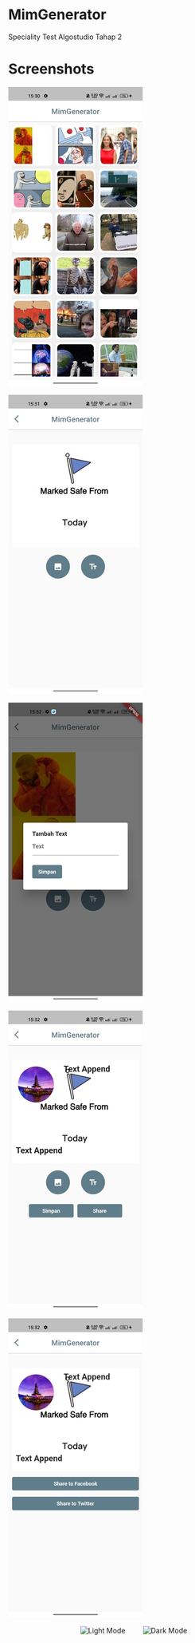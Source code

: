 
# MimGenerator

Speciality Test Algostudio Tahap 2


# Screenshots


![App Screenshot](https://raw.githubusercontent.com/fandi-adhitya/Algostudio-speciality-test-tahap-2/master/screenshots/1.jpg)

![App Screenshot](https://raw.githubusercontent.com/fandi-adhitya/Algostudio-speciality-test-tahap-2/master/screenshots/2.jpg)

![App Screenshot](https://raw.githubusercontent.com/fandi-adhitya/Algostudio-speciality-test-tahap-2/master/screenshots/3.jpg)

![App Screenshot](https://raw.githubusercontent.com/fandi-adhitya/Algostudio-speciality-test-tahap-2/master/screenshots/4.jpg)

![App Screenshot](https://raw.githubusercontent.com/fandi-adhitya/Algostudio-speciality-test-tahap-2/master/screenshots/5.jpg)

<p align="center">
  <img alt="Light Mode" src="https://transitive-bs.notion.site/image/https%3A%2F%2Fs3-us-west-2.amazonaws.com%2Fsecure.notion-static.com%2F83ea9f0f-4761-4c0b-b53e-1913627975fc%2Ftransitivebullsh.it_-opt.jpg?table=block&id=ed7e8f60-c6d1-449e-840b-5c7762505c44&spaceId=fde5ac74-eea3-4527-8f00-4482710e1af3&width=2000&userId=&cache=v2" width="45%">
&nbsp; &nbsp; &nbsp; &nbsp;
  <img alt="Dark Mode" src="https://transitive-bs.notion.site/image/https%3A%2F%2Fs3-us-west-2.amazonaws.com%2Fsecure.notion-static.com%2Fc0839d6c-7141-48df-8afd-69b27fed84aa%2Ftransitivebullsh.it__(1)-opt.jpg?table=block&id=23b11fe5-d6df-422d-9674-39cf7f547523&spaceId=fde5ac74-eea3-4527-8f00-4482710e1af3&width=2000&userId=&cache=v2" width="45%">
</p>
